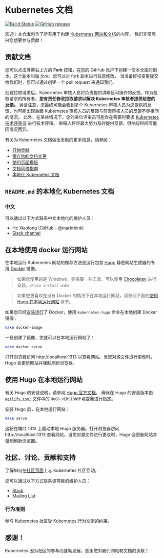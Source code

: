 # Kubernetes 文档
<!--
# The Kubernetes documentation
 -->

[![Build Status](https://api.travis-ci.org/kubernetes/website.svg?branch=master)](https://travis-ci.org/kubernetes/website)
[![GitHub release](https://img.shields.io/github/release/kubernetes/website.svg)](https://github.com/kubernetes/website/releases/latest)

<!--
Welcome! This repository houses all of the assets required to build the [Kubernetes website and documentation](https://kubernetes.io/).
We're glad that you want to contribute!
 -->
欢迎！本仓库包含了所有用于构建 [Kubernetes 网站和文档](https://kubernetes.io/)的内容。
我们非常高兴您想要参与贡献！

<!--
## Contributing to the docs
 -->
## 贡献文档

<!--
You can click the **Fork** button in the upper-right area of the screen to create a copy of this repository in your GitHub account.
This copy is called a *fork*. Make any changes you want in your fork,
and when you are ready to send those changes to us, go to your fork and create a new pull request to let us know about it.
 -->
您可以点击屏幕右上方的 **Fork** 按钮，在您的 GitHub 账户下创建一份本仓库的副本。这个副本叫做 *fork*。您可以对 fork 副本进行任意修改，
当准备好把变更提交给我们时，您可以通过创建一个 pull request 来通知我们。

<!--
Once your pull request is created, a Kubernetes reviewer will take responsibility for providing clear, actionable feedback.
As the owner of the pull request, **it is your responsibility to modify your pull request to address the feedback that has been provided to you by the Kubernetes reviewer.**
Also, note that you may end up having more than one Kubernetes reviewer provide you feedback or you may end up getting feedback from a Kubernetes reviewer that is different than the one initially assigned to provide you feedback.
Furthermore, in some cases, one of your reviewers might ask for a technical review from a [Kubernetes tech reviewer](https://github.com/kubernetes/website/wiki/Tech-reviewers) when needed.
Reviewers will do their best to provide feedback in a timely fashion but response time can vary based on circumstances.
 -->
创建拉取请求后，Kubernetes 审核人员将负责提供清晰且可操作的反馈。作为拉取请求的所有者，**您有责任修改拉取请求以解决 Kubernetes 审核者提供给您的反馈。**
另请注意，您最终可能会收到多个 Kubernetes 审核人员为您提供的反馈，也可能出现后面 Kubernetes 审核人员的反馈与前面审核人员的反馈不尽相同的情况。
此外，在某些情况下，您的某位评审员可能会在需要时要求 [Kubernetes 技术评审员](https://github.com/kubernetes/website/wiki/Tech-reviewers) 进行技术评审。
审稿人将尽最大努力及时提供反馈，但响应时间可能因情况而异。

<!--
For more information about contributing to the Kubernetes documentation, see:

* [Start contributing](https://kubernetes.io/docs/contribute/start/)
* [Staging Your Documentation Changes](http://kubernetes.io/docs/contribute/intermediate#view-your-changes-locally)
* [Using Page Templates](http://kubernetes.io/docs/contribute/style/page-templates/)
* [Documentation Style Guide](http://kubernetes.io/docs/contribute/style/style-guide/)
* [Localizing Kubernetes Documentation](https://kubernetes.io/docs/contribute/localization/)
 -->
有关为 Kubernetes 文档做出贡献的更多信息，请参阅：

* [开始贡献](https://kubernetes.io/docs/contribute/start/)
* [缓存您的文档变更](http://kubernetes.io/docs/contribute/intermediate#view-your-changes-locally)
* [使用页面模版](http://kubernetes.io/docs/contribute/style/page-templates/)
* [文档风格指南](http://kubernetes.io/docs/contribute/style/style-guide/)
* [本地化 Kubernetes 文档](https://kubernetes.io/docs/contribute/localization/)

<!--
## `README.md`'s Localizing Kubernetes Documentation
 -->
## `README.md` 的本地化 Kubernetes 文档

<!--
### Korean

You can reach the maintainers of Korean localization at:

* June Yi ([GitHub - @gochist](https://github.com/gochist))
* [Slack channel](https://kubernetes.slack.com/messages/kubernetes-docs-ko)
 -->
### 中文

可以通过以下方式联系中文本地化的维护人员：

* He Xiaolong ([GitHub - @markthink](https://github.com/markthink))
* [Slack channel](https://kubernetes.slack.com/messages/kubernetes-docs-zh)

<!--
## Running the website locally using Docker
 -->
## 在本地使用 docker 运行网站

<!--
The recommended way to run the Kubernetes website locally is to run a specialized [Docker](https://docker.com) image that includes the [Hugo](https://gohugo.io) static website generator.
 -->
在本地运行 Kubernetes 网站的推荐方法是运行包含 [Hugo](https://gohugo.io) 静态网站生成器的专用 [Docker](https://docker.com) 镜像。

<!--
> If you are running on Windows, you'll need a few more tools which you can install with [Chocolatey](https://chocolatey.org). `choco install make`
 -->
> 如果您使用的是 Windows，则需要一些工具，可以使用 [Chocolatey](https://chocolatey.org) 进行安装。`choco install make`

<!--
> If you'd prefer to run the website locally without Docker, see [Running the website locally using Hugo](#running-the-site-locally-using-hugo) below.
 -->
> 如果您更喜欢在没有 Docker 的情况下在本地运行网站，请参阅下面的[使用 Hugo 在本地运行网站](#running-the-site-locally-using-hugo) 章节。

<!--
If you have Docker [up and running](https://www.docker.com/get-started), build the `kubernetes-hugo` Docker image locally:
 -->
如果您已经[安装运行](https://www.docker.com/get-started)了 Docker，使用 `kubernetes-hugo` 命令在本地创建 Docker 镜像：

```bash
make docker-image
```

<!--
Once the image has been built, you can run the website locally:
 -->
一旦创建了镜像，您就可以在本地运行网站了：

```bash
make docker-serve
```

<!--
Open up your browser to http://localhost:1313 to view the website. As you make changes to the source files, Hugo updates the website and forces a browser refresh.
 -->
打开浏览器访问 http://localhost:1313 以查看网站。当您对源文件进行更改时，Hugo 会更新网站并强制刷新浏览器。

<!--
## Running the website locally using Hugo
 -->
## 使用 Hugo 在本地运行网站

<!--
See the [official Hugo documentation](https://gohugo.io/getting-started/installing/) for Hugo installation instructions.
Make sure to install the Hugo version specified by the `HUGO_VERSION` environment variable in the [`netlify.toml`](netlify.toml#L9) file.
 -->
有关 Hugo 的安装说明，请参阅 [Hugo 官方文档](https://gohugo.io/getting-started/installing/)。
确保在 Hugo 的安装版本由 [`netlify.toml`](netlify.toml#L9) 文件中的 `HUGO_VERSION`环境变量进行指定。

<!--
To run the website locally when you have Hugo installed:
 -->
安装 Hugo 后，在本地运行网站：

```bash
make serve
```

<!--
This will start the local Hugo server on port 1313. Open up your browser to http://localhost:1313 to view the website. As you make changes to the source files, Hugo updates the website and forces a browser refresh.
 -->
这将在端口 1313 上启动本地 Hugo 服务器。打开浏览器访问 http://localhost:1313 查看网站。当您对源文件进行更改时，Hugo 会更新网站并强制刷新浏览器。

<!--
## Community, discussion, contribution, and support
 -->
## 社区、讨论、贡献和支持

<!--
Learn how to engage with the Kubernetes community on the [community page](http://kubernetes.io/community/).
 -->
了解如何在[社区页面](http://kubernetes.io/community/)上与 Kubernetes 社区互动。

<!--
You can reach the maintainers of this project at:
 -->
您可以通过以下方式联系该项目的维护人员：

- [Slack](https://kubernetes.slack.com/messages/sig-docs)
- [Mailing List](https://groups.google.com/forum/#!forum/kubernetes-sig-docs)

<!--
### Code of conduct

Participation in the Kubernetes community is governed by the [Kubernetes Code of Conduct](code-of-conduct.md).
 -->
### 行为准则

参与 Kubernetes 社区受 [Kubernetes 行为准则](code-of-conduct.md)的约束。

<!--
## Thank you!

Kubernetes thrives on community participation, and we appreciate your contributions to our website and our documentation!
 -->
## 感谢！

Kubernetes 因为社区的参与而蓬勃发展，感谢您对我们网站和文档的贡献！

